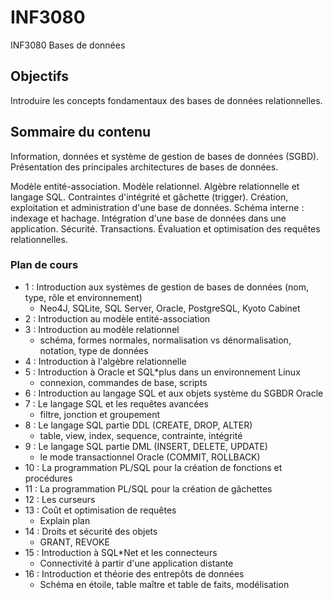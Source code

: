 # INF3080
INF3080 Bases de données

## Objectifs
Introduire les concepts fondamentaux des bases de données relationnelles.

## Sommaire du contenu
Information, données et système de gestion de bases de données (SGBD). Présentation des principales architectures de bases de données.

Modèle entité-association. Modèle relationnel. Algèbre relationnelle et langage SQL. Contraintes d'intégrité et gâchette (trigger). Création, exploitation et administration d'une base de données. Schéma interne : indexage et hachage. Intégration d'une base de données dans une application. Sécurité. Transactions. Évaluation et optimisation des requêtes relationnelles.

### Plan de cours
+  1 : Introduction aux systèmes de gestion de bases de données (nom, type, rôle et environnement)
   - Neo4J, SQLite, SQL Server, Oracle, PostgreSQL, Kyoto Cabinet
+  2 : Introduction au modèle entité-association
+  3 : Introduction au modèle relationnel
   - schéma, formes normales, normalisation vs dénormalisation, notation, type de données
+  4 : Introduction à l'algèbre relationnelle
+  5 : Introduction à Oracle et SQL*plus dans un environnement Linux
   - connexion, commandes de base, scripts
+  6 : Introduction au langage SQL et aux objets système du SGBDR Oracle
+  7 : Le langage SQL et les requêtes avancées
   - filtre, jonction et groupement
+  8 : Le langage SQL partie DDL (CREATE, DROP, ALTER) 
   - table, view, index, sequence, contrainte, intégrité
+  9 : Le langage SQL partie DML (INSERT, DELETE, UPDATE)
   - le mode transactionnel Oracle (COMMIT, ROLLBACK)
+ 10 : La programmation PL/SQL pour la création de fonctions et procédures
+ 11 : La programmation PL/SQL pour la création de gâchettes
+ 12 : Les curseurs
+ 13 : Coût et optimisation de requêtes
  - Explain plan
+ 14 : Droits et sécurité des objets
  - GRANT, REVOKE
+ 15 : Introduction à SQL*Net et les connecteurs
   - Connectivité à partir d'une application distante
+ 16 : Introduction et théorie des entrepôts de données
  - Schéma en étoile, table maître et table de faits, modélisation

